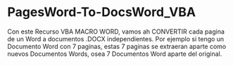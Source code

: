 # PagesWord-To-DocsWord_VBA
Con este Recurso VBA MACRO WORD, vamos ah CONVERTIR cada pagina de un Word a documentos .DOCX independientes.  Por ejemplo si tengo un Documento Word con 7 paginas, estas 7 paginas se extraeran aparte como nuevos Documentos Words, osea 7 Documentos Word aparte del original.
